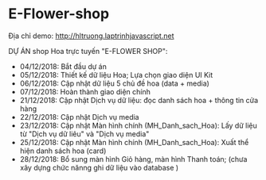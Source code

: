 # E-Flower-shop
Địa chỉ demo: http://hltruong.laptrinhjavascript.net

DỰ ÁN shop Hoa trực tuyến "E-FLOWER SHOP":
- 04/12/2018: Bắt đầu dự án
- 05/12/2018: Thiết kế dữ liệu Hoa; Lựa chọn giao diện UI Kit
- 06/12/2018: Cập nhật dữ liệu 5 chủ đề hoa (data + media)
- 07/12/2018: Hoàn thành giao diện chính
- 21/12/2018: Cập nhật Dịch vụ dữ liệu: đọc danh sách hoa + thông tin cửa hàng
- 22/12/2018: Cập nhật Dịch vụ media
- 23/12/2018: Cập nhật Màn hình chính (MH_Danh_sach_Hoa): Lấy dữ liệu từ "Dịch vụ dữ liêu" và "Dịch vụ media" 
- 25/12/2018: Cập nhật Màn hình chính (MH_Danh_sach_Hoa): Xuất thể hiện danh sách hoa (card)
- 28/12/2018: Bổ sung màn hình Giỏ hàng, màn hình Thanh toán; (chưa xây dựng chức nănng ghi dữ liệu vào database )

